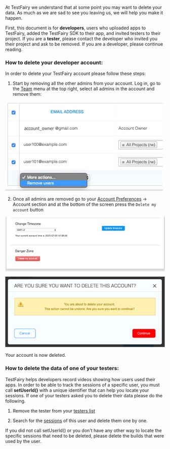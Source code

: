 
At TestFairy we understand that at some point you may want to delete your data. As much as we are sad to see you leaving us, we will help you make it happen.

First, this document is for __developers__, users who uploaded apps to TestFairy, added the TestFairy SDK to their app, and invited testers to their project. If you are a __tester__, please contact the developer who invited you their project and ask to be removed. If you are a developer, please continue reading.

### How to delete your developer account:

In order to delete your TestFairy account please follow these steps:

  1. Start by removing all the other admins from your account. Log in, go to the [Team](https://app.testfairy.com/settings/cpanel/) menu at the top right, select all admins in the account and remove them:
  
  ![](/img/FAQ/delete-account-01.png)

  2. Once all admins are removed go to your [Account Preferences](https://app.testfairy.com/settings/account/) → Account section and at the bottom of the screen press the `Delete my account` button
  
  ![](/img/FAQ/delete-account-02.png)
  
  ![](/img/FAQ/delete-account-03.png)
  
Your account is now deleted.

### How to delete the data of one of your testers:

TestFairy helps developers record videos showing how users used their apps. In order to be able to track the sessions of a specific user, you must call __setUserId()__ with a unique identifier that can help you locate your sessions. 
If one of your testers asked you to delete their data please do the following.

1. Remove the tester from your [testers list](https://app.testfairy.com/testers)

2. Search for the [sessions](https://app.testfairy.com/search) of this user and delete them one by one.

If you did not call setUserId() or you don't have any other way to locate the specific sessions that need to be deleted, please delete the builds that were used by the user.

